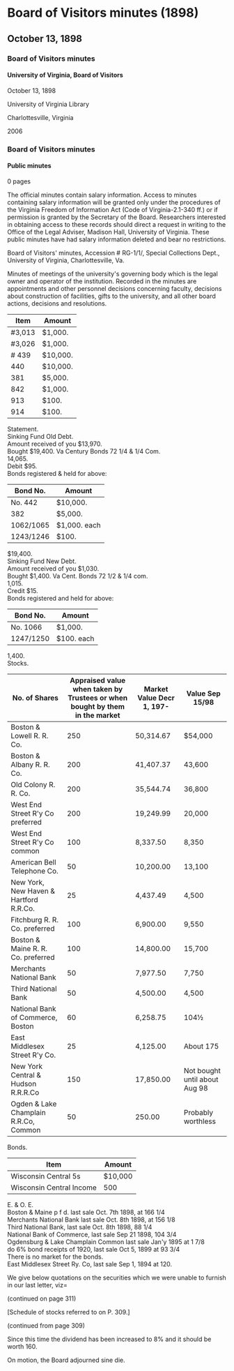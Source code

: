 <!-- altadded -->
<!-- altadded -->

<!-- llmmeta -->

<script type="application/ld+json">
{
"@context": "http://schema.org",
"@type": "BoardMinutes",
"name": "Board Minutes",
"startDate": "1898-10-13",
"endDate": "1898-10-13",
"location": {
"@type": "Place",
"name": "University of Virginia Library",
"address": {
"@type": "PostalAddress",
"addressLocality": "Charlottesville",
"addressRegion": "Virginia"
}
},
"organizer": {
"@type": "Organization",
"name": "University of Virginia Board of Visitors"
},
"keywords": "Board of Visitors, University of Virginia, minutes",
"description": "Minutes of the Board of Visitors meeting held on October 13, 1898, detailing financial transactions, securities, and other board actions.",
"attendee": \[],
"about": \[]
}

</script>

<!-- llmformatted -->

# Board of Visitors minutes (1898)

## October 13, 1898

### Board of Visitors minutes

#### University of Virginia, Board of Visitors

October 13, 1898

University of Virginia Library

Charlottesville, Virginia

2006

### Board of Visitors minutes

#### Public minutes

0 pages

The official minutes contain salary information. Access to minutes containing salary information will be granted only under the procedures of the Virginia Freedom of Information Act (Code of Virginia-2.1-340 ff.) or if permission is granted by the Secretary of the Board. Researchers interested in obtaining access to these records should direct a request in writing to the Office of the Legal Adviser, Madison Hall, University of Virginia. These public minutes have had salary information deleted and bear no restrictions.

Board of Visitors' minutes, Accession # RG-1/1/, Special Collections Dept., University of Virginia, Charlottesville, Va.

Minutes of meetings of the university's governing body which is the legal owner and operator of the institution. Recorded in the minutes are appointments and other personnel decisions concerning faculty, decisions about construction of facilities, gifts to the university, and all other board actions, decisions and resolutions.

| Item          | Amount      |
|---------------|-------------|
| #3,013        | $1,000.     |
| #3,026        | $1,000.     |
| # 439        | $10,000.    |
| 440           | $10,000.    |
| 381           | $5,000.     |
| 842           | $1,000.     |
| 913           | $100.       |
| 914           | $100.       |

Statement.\
Sinking Fund Old Debt.\
Amount received of you $13,970.\
Bought $19,400. Va Century Bonds 72 1/4 & 1/4 Com.\
14,065.\
Debit $95.\
Bonds registered & held for above:

| Bond No.          | Amount      |
|-------------------|-------------|
| No. 442           | $10,000.    |
| 382               | $5,000.     |
| 1062/1065         | $1,000. each|
| 1243/1246         | $100.       |

$19,400.\
Sinking Fund New Debt.\
Amount received of you $1,030.\
Bought $1,400. Va Cent. Bonds 72 1/2 & 1/4 com.\
1,015.\
Credit $15.\
Bonds registered and held for above:

| Bond No.         | Amount       |
|------------------|--------------|
| No. 1066         | $1,000.      |
| 1247/1250        | $100. each   |

1,400.\
Stocks.

| No. of Shares                      | Appraised value when taken by Trustees or when bought by them in the market | Market Value Decr 1, 197- | Value Sep 15/98 |
|-------------------------------------|----------------------------------------------------------------------------------|---------------------------|------------------|
| Boston & Lowell R. R. Co.          | 250                                                                              | 50,314.67                 | $54,000          |
| Boston & Albany R. R. Co.          | 200                                                                              | 41,407.37                 | 43,600           |
| Old Colony R. R. Co.               | 200                                                                              | 35,544.74                 | 36,800           |
| West End Street R'y Co preferred    | 200                                                                              | 19,249.99                 | 20,000           |
| West End Street R'y Co common      | 100                                                                              | 8,337.50                  | 8,350            |
| American Bell Telephone Co.         | 50                                                                               | 10,200.00                 | 13,100           |
| New York, New Haven & Hartford R.R.Co. | 25                                                                           | 4,437.49                  | 4,500            |
| Fitchburg R. R. Co. preferred      | 100                                                                              | 6,900.00                  | 9,550            |
| Boston & Maine R. R. Co. preferred | 100                                                                              | 14,800.00                 | 15,700           |
| Merchants National Bank             | 50                                                                               | 7,977.50                  | 7,750            |
| Third National Bank                 | 50                                                                               | 4,500.00                  | 4,500            |
| National Bank of Commerce, Boston   | 60                                                                               | 6,258.75                  | 104½             |
| East Middlesex Street R'y Co.      | 25                                                                               | 4,125.00                  | About 175        |
| New York Central & Hudson R.R.R.Co | 150                                                                              | 17,850.00                 | Not bought until about Aug 98 |
| Ogden & Lake Champlain R.R.Co, Common | 50                                                                           | 250.00                    | Probably worthless |

Bonds.

| Item                         | Amount         |
|------------------------------|----------------|
| Wisconsin Central 5s         | $10,000        |
| Wisconsin Central Income      | 500            |

E. & O. E.\
Boston & Maine p f d. last sale Oct. 7th 1898, at 166 1/4\
Merchants National Bank last sale Oct. 8th 1898, at 156 1/8\
Third National Bank, last sale Oct. 8th 1898, 88 1/4\
National Bank of Commerce, last sale Sep 21 1898, 104 3/4\
Ogdensburg & Lake Champlain Common last sale Jan'y 1895 at 1 7/8\
do 6% bond receipts of 1920, last sale Oct 5, 1899 at 93 3/4\
There is no market for the bonds.\
East Middlesex Street Ry. Co, last sale Sep 1, 1894 at 120.

We give below quotations on the securities which we were unable to furnish in our last letter, viz=

(continued on page 311)

\[Schedule of stocks referred to on P. 309.]

(continued from page 309)

Since this time the dividend has been increased to 8% and it should be worth 160.

On motion, the Board adjourned sine die.

